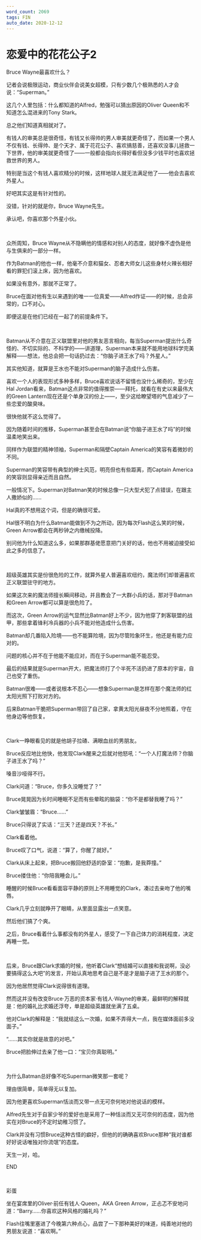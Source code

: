 ```yaml
---
word_count: 2069
tags: FIN
auto_date: 2020-12-12
---
```


# 恋爱中的花花公子2

Bruce Wayne最喜欢什么？

记者会说极限运动，商业伙伴会说美女超模，只有少数几个极熟悉的人才会说：“Superman。”

这几个人里包括：什么都知道的Alfred，勉强可以猜出原因的Oliver Queen和不知道怎么混进来的Tony Stark。

总之他们知道真相就对了。

有钱人的审美总是很奇怪，有钱又长得帅的男人审美就更奇怪了，而如果一个男人不仅有钱、长得帅、是个天才、属于花花公子、喜欢搞慈善，还喜欢没事儿拯救一下世界，他的审美就更奇怪了——一般都会指向长得好看但没多少钱平时也喜欢拯救世界的男人。

特别是当这个有钱人喜欢精分的时候，这样地球人就无法满足他了——他会去喜欢外星人。

好吧其实这是有针对性的。

没错，针对的就是你，Bruce Wayne先生。

承认吧，你喜欢那个外星小伙。

<br>

众所周知，Bruce Wayne从不隐瞒他的情感和对别人的态度，就好像不虚伪是他与生俱来的一部分一样。

作为Batman的他也一样，他毫不介意和猫女、忍者大师女儿这些身材火辣长相好看的罪犯们滚上床，因为他喜欢。

如果没有意外，那就不正常了。

Bruce在面对他有生以来遇到的唯一一位真爱——Alfred作证——的时候，总会非常的，口不对心。

即便这是在他们已经在一起了的前提条件下。

<br>

Batman从不介意在正义联盟里对他的男友恶言相向，每当Superman提出什么奇怪的、不切实际的、不科学的——讲道理，Superman本来就不能用地球科学完美解释——想法，他总会把一句话扔过去：“你脑子进王水了吗？外星人。”

其实他知道，就算是王水也不能对Superman的脑子造成什么伤害。

喜欢一个人的表现形式多种多样，Bruce喜欢说话不留情也没什么稀奇的，至少在Hal Jordan看来，Batman这点非常的值得推崇——拜托，就看在有史以来最伟大的Green Lantern现在还是个单身汉的份上——，至少这给瞭望塔的气息减少了一些恋爱的酸臭味。

很快他就不这么觉得了。

因为随着时间的推移，Superman甚至会在Batman说“你脑子进王水了吗”的时候温柔地笑出来。

同样作为联盟的精神领袖，Superman和隔壁Captain America的笑容有着微妙的不同。

Superman的笑容带有典型的绅士风范，明亮但也有些距离，而Captain America的笑容则显得亲近而且自然。

一般情况下。Superman对Batman笑的时候总像一只大型犬犯了点错误，在跟主人撒娇似的……

Hal真的不想用这个词，但是的确很可爱。

Hal很不明白为什么Batman能做到不为之所动，因为每次Flash这么笑的时候，Green Arrow都会在两秒钟之内缴械投降。

别问他为什么知道这么多，如果那群基佬愿意把门关好的话，他也不用被迫接受如此之多的信息了。

<br>

超级英雄其实是份很危险的工作，就算外星人普遍喜欢纽约，魔法师们却普遍喜欢正义联盟驻守的地方。

如果这次来的魔法师擅长瞬间移动，并且教会了一大群小兵的话，那对于Batman和Green Arrow都可以算是很危险了。

而这次，Green Arrow的运气显然比Batman好上不少，因为他穿了刺客联盟的战甲，那些拿着锋利冷兵器的小兵不能对他造成什么伤害。

Batman却几番陷入险境——也不能算险境，因为尽管险象环生，他还是有能力应对的。

问题的核心并不在于他能不能应对，而在于Superman能不能忍受。

最后的结果就是Superman开大，把魔法师打了个半死不活扔进了原本的宇宙，自己也受了重伤。

Batman很难——或者说根本不忍心——想象Superman是怎样在那个魔法师的红太阳光照下打败对方的。

后来Batman干脆把Superman带回了自己家，拿黄太阳光昼夜不分地照着，守在他身边等他恢复。

<br>

Clark一睁眼看见的就是他胡子拉碴、满眼血丝的男朋友。

Bruce反应地比他快，他发现Clark醒来之后就对他怒吼：“一个人打魔法师？你脑子进王水了吗？”

嗓音沙哑得不行。

Clark问道：“Bruce，你多久没睡觉了？”

Bruce晃晃因为长时间睡眠不足而有些晕眩的脑袋：“你不是都替我睡了吗？”

Clark皱皱眉：“Bruce……”

Bruce只得说了实话：“三天？还是四天？不长。”

Clark看着他。

Bruce叹了口气，说道：“算了，你醒了就好。”

Clark从床上起来，把Bruce搬回他舒适的卧室：“抱歉，是我莽撞。”

Bruce搂住他：“你陪我睡会儿。”

睡醒的时候Bruce看看面容平静的原则上不用睡觉的Clark，凑过去亲吻了他的嘴唇。

Clark几乎立刻就睁开了眼睛，从里面显露出一点笑意。

然后他们搞了个爽。

之后，Bruce看着什么事都没有的外星人，感受了一下自己体力的消耗程度，决定再睡一觉。

<br>

后来，Bruce跟Clark求婚的时候，他听着Clark“想结婚可以直接和我说啊，没必要搞得这么大吧”的发言，开始认真地思考自己是不是才是脑子进了王水的那个。

因为他居然觉得Clark说得很有道理。

然而这并没有改变Bruce·万恶的资本家·有钱人·Wayne的审美，最鲜明的解释就是：他的婚礼比求婚还浮夸，单是超级英雄就坐满了五桌。

他对Clark的解释是：“我就结这么一次婚，如果不弄得大一点，我在媒体面前多没面子。”

“……其实你就是故意的对吧。”

Bruce把脸伸过去亲了他一口：“宝贝你真聪明。”

<br>

为什么Batman总好像不吃Superman微笑那一套呢？

理由很简单，简单得无以复加。

因为他更喜欢Superman恬淡而又带一点无可奈何地对他说话的模样。

Alfred先生对于自家少爷的爱好也是采用了一种恬淡而又无可奈何的态度，因为他实在对Bruce的不定时幼稚习惯了。

Clark并没有习惯Bruce这种古怪的癖好，但他的的确确喜欢Bruce那种“我对谁都好好说话唯独对你流氓”的态度。

天生一对，哈。

END

<br>

彩蛋

坐在宴席里的Oliver·前任有钱人·Queen，AKA Green Arrow，正忐忑不安地问道：“Barry……你喜欢这种风格的婚礼吗？”

Flash往嘴里塞进了今晚第六种点心，品尝了一下那种美好的味道，纯善地对他的男朋友说道：“喜欢啊。”

